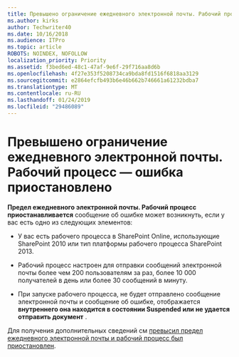 ```yaml
---
title: Превышено ограничение ежедневного электронной почты. Рабочий процесс — ошибка приостановлено
ms.author: kirks
author: Techwriter40
ms.date: 10/16/2018
ms.audience: ITPro
ms.topic: article
ROBOTS: NOINDEX, NOFOLLOW
localization_priority: Priority
ms.assetid: f3bed6ed-48c1-47af-9e6f-29f716aa8d6b
ms.openlocfilehash: 4f27e353f5208734ca9bda8fd1516f6818aa3129
ms.sourcegitcommit: e2864efcfb493b6e46b662b746661a61232bdba7
ms.translationtype: MT
ms.contentlocale: ru-RU
ms.lasthandoff: 01/24/2019
ms.locfileid: "29486089"
---
```

# <a name="daily-email-limit-exceeded-workflow-is-suspended-error"></a>Превышено ограничение ежедневного электронной почты. Рабочий процесс — ошибка приостановлено

 **Предел ежедневного электронной почты. Рабочий процесс приостанавливается** сообщение об ошибке может возникнуть, если у вас есть одно из следующих элементов: 
  
- У вас есть рабочего процесса в SharePoint Online, использующие SharePoint 2010 или тип платформы рабочего процесса SharePoint 2013.
    
- Рабочий процесс настроен для отправки сообщений электронной почты более чем 200 пользователям за раз, более 10 000 получателей в день или более 30 сообщений в минуту.
    
- При запуске рабочего процесса, не будет отправлено сообщение электронной почты и сообщение об ошибке, отображается **внутреннего она находится в состоянии Suspended или не удается отправить документ** . 
    
Для получения дополнительных сведений см [превысил предел ежедневного электронной почты и рабочий процесс был приостановлен](https://go.microsoft.com/fwlink/?Linkid=2031137).
  
